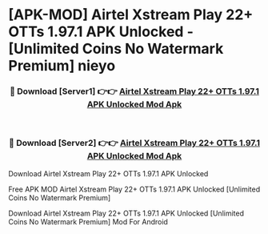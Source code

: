 # [APK-MOD] Airtel Xstream Play  22+ OTTs 1.97.1 APK Unlocked - [Unlimited Coins No Watermark Premium] nieyo



<div align="center">
<h3>🔴 Download [Server1] 👉👉 <a href="https://momento.my/?title=Airtel_Xstream_Play__22+_OTTs_1.97.1_APK_Unlocked">Airtel Xstream Play  22+ OTTs 1.97.1 APK Unlocked Mod Apk</a></h3><br>

<h3>🔴 Download [Server2] 👉👉 <a href="https://momento.my/?title=Airtel_Xstream_Play__22+_OTTs_1.97.1_APK_Unlocked">Airtel Xstream Play  22+ OTTs 1.97.1 APK Unlocked Mod Apk</a></h3>
</div>



Download Airtel Xstream Play  22+ OTTs 1.97.1 APK Unlocked 

Free APK MOD Airtel Xstream Play  22+ OTTs 1.97.1 APK Unlocked [Unlimited Coins No Watermark Premium]

Download Airtel Xstream Play  22+ OTTs 1.97.1 APK Unlocked [Unlimited Coins No Watermark Premium] Mod For Android
